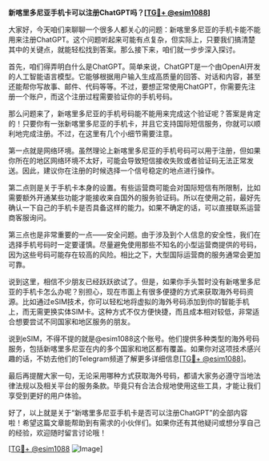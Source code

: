 **新喀里多尼亚手机卡可以注册ChatGPT吗？[[TG💪+ @esim1088](https://t.me/s/esim1088)]**

大家好，今天咱们来聊聊一个很多人都关心的问题：新喀里多尼亚的手机卡能不能用来注册ChatGPT。这个问题听起来可能有点复杂，但实际上，只要我们搞清楚其中的关键点，就能轻松找到答案。那么接下来，咱们就一步步深入探讨。

首先，咱们得弄明白什么是ChatGPT。简单来说，ChatGPT是一个由OpenAI开发的人工智能语言模型。它能够根据用户输入生成高质量的回答、对话和内容，甚至还能帮你写故事、邮件、代码等等。不过，要想正常使用ChatGPT，你需要先注册一个账户，而这个注册过程需要验证你的手机号码。

那么问题来了，新喀里多尼亚的手机号码能不能用来完成这个验证呢？答案是肯定的！只要你有一张新喀里多尼亚的手机卡，并且它支持国际短信服务，你就可以顺利地完成注册。不过，在这里有几个小细节需要注意。

第一点就是网络环境。虽然理论上新喀里多尼亚的手机号码可以用于注册，但如果你所在的地区网络环境不太好，可能会导致短信接收失败或者验证码无法正常发送。因此，建议你在注册的时候选择一个信号稳定的地点进行操作。

第二点则是关于手机卡本身的设置。有些运营商可能会对国际短信有所限制，比如需要额外开通某些功能才能接收来自国外的服务验证码。所以在使用之前，最好先确认一下自己的手机卡是否具备这样的能力。如果不确定的话，可以直接联系运营商客服询问。

第三点也是非常重要的一点——安全问题。由于涉及到个人信息的安全性，我们在选择手机号码时一定要谨慎。尽量避免使用那些不知名的小型运营商提供的号码，因为这些号码可能存在较高的风险。相比之下，大型国际运营商的服务通常会更加可靠。

说到这里，相信不少朋友已经跃跃欲试了。但是，如果你手头暂时没有新喀里多尼亚的手机卡怎么办呢？别担心，现在市面上有很多便捷的方式来获取海外号码资源。比如通过eSIM技术，你可以轻松地将虚拟的海外号码添加到你的智能手机上，而无需更换实体SIM卡。这种方式不仅方便快捷，而且成本相对较低，非常适合想要尝试不同国家和地区服务的朋友。

说到eSIM，不得不提的就是@esim1088这个账号。他们提供多种类型的海外号码服务，包括新喀里多尼亚在内的多个国家和地区都有覆盖。如果你对这项技术感兴趣的话，不妨去他们的Telegram频道了解更多详细信息[[TG💪+ @esim1088](https://t.me/s/esim1088)]。

最后再提醒大家一句，无论采用哪种方式获取海外号码，都请大家务必遵守当地法律法规以及相关平台的服务条款。毕竟只有合法合规地使用这些工具，才能让我们享受到更好的用户体验。

好了，以上就是关于“新喀里多尼亚手机卡是否可以注册ChatGPT”的全部内容啦！希望这篇文章能帮助到有需求的小伙伴们。如果你还有其他疑问或想分享自己的经验，欢迎随时留言讨论哦！

[[TG💪+ @esim1088](https://t.me/s/esim1088) ![Image](https://i.postimg.cc/4NQfJmqS/Snipaste-2025-05-13-00-14-12.png)]